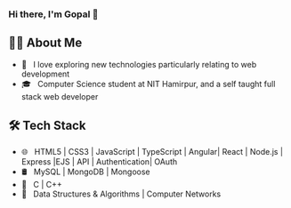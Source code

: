 ### Hi there, I'm Gopal 👋

<!--
**gopal-goyal/gopal-goyal** is a ✨ _special_ ✨ repository because its `README.md` (this file) appears on your GitHub profile.

Here are some ideas to get you started:

- 🔭 I’m currently working on ...
- 🌱 I’m currently learning ...
- 👯 I’m looking to collaborate on ...
- 🤔 I’m looking for help with ...
- 💬 Ask me about ...
- 📫 How to reach me: ...
- 😄 Pronouns: ...
- ⚡ Fun fact: ...
-->


<h2> 👩‍💻 About Me </h2>

- 🤩 &nbsp; I love exploring new technologies particularly relating to web development
- 🎓 &nbsp; Computer Science student at NIT Hamirpur, and a self taught full stack web developer
<!--
- ✍️ &nbsp; Pursuing Full stack development and a cricketer for fun.-->

<h2>🛠 Tech Stack</h2>

- 🌐 &nbsp; HTML5 | CSS3 | JavaScript | TypeScript | Angular| React | Node.js | Express |EJS | API | Authentication| OAuth 
- 🛢 &nbsp; MySQL | MongoDB | Mongoose 
- 🚓 &nbsp; C | C++
- 🔧 &nbsp; Data Structures & Algorithms | Computer Networks

<!-- - 🖥 &nbsp; -->
